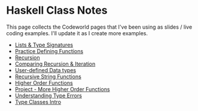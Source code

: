 # Haskell Class Notes

This page collects the Codeworld pages that I've been using as slides
/ live coding examples.  I'll update it as I create more examples.

* [Lists & Type Signatures](https://code.world/#P_j5tUK3Nh4zHxLEJM4694g)
* [Practice Defining Functions](https://code.world/#PHAMsMzMtI6GW3fcc6Rv3cA)
* [Recursion](https://code.world/#PP1UZm3lci8SlU1VDOeLaJw)
* [Comparing Recursion & Iteration](https://code.world/#PAbMY4_pTHzvAJO1m-KoIUA)
* [User-defined Data types](https://code.world/#PWggvvpMUuqdJfLf2UFvFBg)
* [Recursive String Functions](https://code.world/#PyW095XrozZJQ2-EeSFL2tw)
* [Higher Order Functions](https://code.world/#PdYoR01FnqdFUpdNeJxSLfA)
* [Project - More Higher Order Functions](https://code.world/#P0xKceRhW0oBLKGiMQjw6hQ)
* [Understanding Type Errors](https://code.world/#PuAWdWzrDcfpcX5usa06FSA)
* [Type Classes Intro](https://code.world/#P4ODUZOFp241TVFK0dT7vUQ)
